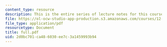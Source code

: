 ```yaml
---
content_type: resource
description: This is the entire series of lecture notes for this course.
file: https://ol-ocw-studio-app-production.s3.amazonaws.com/courses/12-333-atmospheric-and-ocean-circulations-spring-2004/2d0bc701ca486030ee7c3a1459993b94_full.pdf
file_type: application/pdf
resourcetype: Document
title: full.pdf
uid: 2d0bc701-ca48-6030-ee7c-3a1459993b94
---
```

